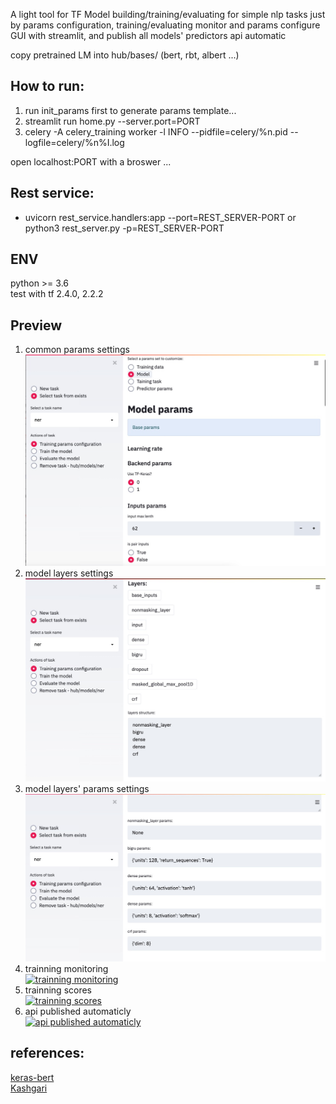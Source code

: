 A light tool for TF Model building/training/evaluating for simple nlp tasks just by params configuration, training/evaluating monitor and params configure GUI with streamlit, and publish all models' predictors api automatic

copy pretrained LM into hub/bases/ (bert, rbt, albert ...)

## How to run:
1. run init_params first to generate params template...
2. streamlit run home.py --server.port=PORT
3. celery -A celery_training worker -l INFO --pidfile=celery/%n.pid --logfile=celery/%n%I.log

open localhost:PORT with a broswer ...

## Rest service:
* uvicorn rest_service.handlers:app --port=REST_SERVER-PORT or python3 rest_server.py -p=REST_SERVER-PORT

## ENV
python >= 3.6
</br>
test with tf 2.4.0, 2.2.2
</br>

## Preview
1. common params settings<br>
[![common params settings](https://github.com/jeusgao/jobot_factory_nlp_simple/blob/master/imgs/4.jpg)](https://github.com/jeusgao/jobot_factory_nlp_simple/blob/master/imgs/4.jpg)
2. model layers settings</br>
[![model layers settings](https://github.com/jeusgao/jobot_factory_nlp_simple/blob/master/imgs/3.jpg)](https://github.com/jeusgao/jobot_factory_nlp_simple/blob/master/imgs/3.jpg)
3. model layers' params settings</br>
[![model layers' params settings](https://github.com/jeusgao/jobot_factory_nlp_simple/blob/master/imgs/2.jpg)](https://github.com/jeusgao/jobot_factory_nlp_simple/blob/master/imgs/2.jpg)
4. trainning monitoring</br>
[![trainning monitoring](https://github.com/jeusgao/jobot_factory_nlp_simple/blob/master/6.jpg)](https://github.com/jeusgao/jobot_factory_nlp_simple/blob/master/6.jpg)
5. trainning scores</br>
[![trainning scores](https://github.com/jeusgao/jobot_factory_nlp_simple/blob/master/5.jpg)](https://github.com/jeusgao/jobot_factory_nlp_simple/blob/master/5.jpg)
6. api published automaticly</br>
[![api published automaticly](https://github.com/jeusgao/jobot_factory_nlp_simple/blob/master/1.jpg)](https://github.com/jeusgao/jobot_factory_nlp_simple/blob/master/1.jpg)

## references:
<a href="https://github.com/CyberZHG/keras-bert">keras-bert</a>
</br>
<a href="https://github.com/BrikerMan/Kashgari.git">Kashgari</a>
